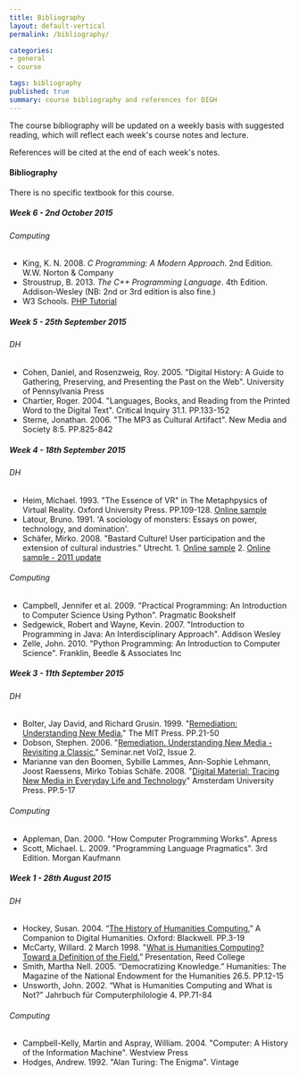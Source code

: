 ```yaml
---
title: Bibliography
layout: default-vertical
permalink: /bibliography/

categories:
- general
- course

tags: bibliography
published: true
summary: course bibliography and references for DIGH
---
```


The course bibliography will be updated on a weekly basis with suggested reading, which will reflect each week's course notes and lecture.

References will be cited at the end of each week's notes.

#### Bibliography

There is no specific textbook for this course.

##### Week 6 - 2nd October 2015

###### Computing
  * King, K. N. 2008. *C Programming: A Modern Approach*. 2nd Edition. W.W. Norton & Company
  * Stroustrup, B. 2013. *The C++ Programming Language*. 4th Edition. Addison-Wesley (NB: 2nd or 3rd edition is also fine.)
  * W3 Schools. [PHP Tutorial](http://www.w3schools.com/php/default.asp)

##### Week 5 - 25th September 2015

###### DH
  * Cohen, Daniel, and Rosenzweig, Roy. 2005. "Digital History: A Guide to Gathering, Preserving, and Presenting the Past on the Web". University of Pennsylvania Press
  * Chartier, Roger. 2004. "Languages, Books, and Reading from the Printed Word to the Digital Text". Critical Inquiry 31.1. PP.133-152
  * Sterne, Jonathan. 2006. "The MP3 as Cultural Artifact". New Media and Society 8:5. PP.825-842

##### Week 4 - 18th September 2015

###### DH
  * Heim, Michael. 1993. "The Essence of VR" in The Metaphpysics of Virtual Reality. Oxford University Press. PP.109-128. [Online sample](http://www.stanford.edu/class/history34q/readings/Michael_Heim/HeimEssenceVR.html)
  * Latour, Bruno. 1991. 'A sociology of monsters: Essays on power, technology, and domination'.
  * Schäfer, Mirko. 2008. "Bastard Culture! User participation and the extension of cultural industries." Utrecht. 1. [Online sample](http://dspace.library.uu.nl/handle/1874/33564) 2. [Online sample - 2011 update](http://mtschaefer.net/media/uploads/docs/Schaefer_Bastard-Culture_2011.pdf)

###### Computing
  * Campbell, Jennifer et al. 2009. "Practical Programming: An Introduction to Computer Science Using Python". Pragmatic Bookshelf
  * Sedgewick, Robert and Wayne, Kevin. 2007. "Introduction to Programming in Java: An Interdisciplinary Approach". Addison Wesley
  * Zelle, John. 2010. "Python Programming: An Introduction to Computer Science". Franklin, Beedle & Associates Inc

##### Week 3 - 11th September 2015

###### DH
  * Bolter, Jay David, and Richard Grusin. 1999. "[Remediation: Understanding New Media.](http://quod.lib.umich.edu/cgi/t/text/text-idx?c=jahc;view=text;rgn=main;idno=3310410.0005.111)" The MIT Press. PP.21-50
  * Dobson, Stephen. 2006. "[Remediation. Understanding New Media - Revisiting a Classic.](http://seminar.net/images/stories/vol2-issue2/review_remediation_dobson.pdf)" Seminar.net Vol2, Issue 2.
  * Marianne van den Boomen, Sybille Lammes, Ann-Sophie Lehmann, Joost Raessens, Mirko Tobias Schäfe. 2008. "[Digital Material: Tracing New Media in Everyday Life and Technology](http://mtschaefer.net/media/uploads/docs/Digital-Material.PDF)" Amsterdam University Press. PP.5-17

###### Computing
  * Appleman, Dan. 2000. "How Computer Programming Works". Apress
  * Scott, Michael. L. 2009. "Programming Language Pragmatics". 3rd Edition. Morgan Kaufmann

##### Week 1 - 28th August 2015

###### DH
  * Hockey, Susan. 2004. “[The History of Humanities Computing.](http://www.digitalhumanities.org/companion/view?docId=blackwell/9781405103213/9781405103213.xml&chunk.id=ss1-2-1&toc.depth=1&toc.id=ss1-2-1&brand=default)” A Companion to Digital Humanities. Oxford: Blackwell. PP.3-19
  * McCarty, Willard. 2 March 1998. "[What is Humanities Computing? Toward a Definition of the Field.](http://www.mccarty.org.uk/essays/McCarty,%20Humanities%20computing.pdf)” Presentation, Reed College
  * Smith, Martha Nell. 2005. “Democratizing Knowledge.” Humanities: The Magazine of the National Endowment for the Humanities 26.5. PP.12-15
  * Unsworth, John. 2002. “What is Humanities Computing and What is Not?” Jahrbuch für Computerphilologie 4. PP.71-84

###### Computing
  * Campbell-Kelly, Martin and Aspray, William. 2004. "Computer: A History of the Information Machine". Westview Press
  * Hodges, Andrew. 1992. "Alan Turing: The Enigma". Vintage
